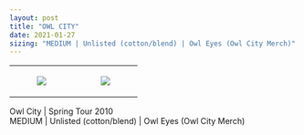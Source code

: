 ```yaml
---
layout: post
title: "OWL CITY"
date: 2021-01-27
sizing: "MEDIUM | Unlisted (cotton/blend) | Owl Eyes (Owl City Merch)"
---
```




<table style="width:100%;"><tr><td style="vertical-align:top;">
      <figure class="tmblr-full" data-orig-height="2048" data-orig-width="1365" data-orig-src="https://concertshirts.netlify.app/shirts/0190/0190-01.jpg"><img src="https://64.media.tumblr.com/7ddddd7a02299a9e750c360747af8d85/1fbe843682c6fcfa-2f/s540x810/d84f34ca3fa5bd3c05c8037468762cf774b43c30.jpg" data-orig-height="2048" data-orig-width="1365" data-orig-src="https://concertshirts.netlify.app/shirts/0190/0190-01.jpg"/></figure></td>
    <td style="vertical-align:top;">
      <figure class="tmblr-full" data-orig-height="2048" data-orig-width="1365" data-orig-src="https://concertshirts.netlify.app/shirts/0190/0190-02.jpg"><img src="https://64.media.tumblr.com/b2b764b757a6a2840e430a88085c7cc2/1fbe843682c6fcfa-e6/s540x810/4aac70c90ae238adf91bee6ec7a587df688bd016.jpg" data-orig-height="2048" data-orig-width="1365" data-orig-src="https://concertshirts.netlify.app/shirts/0190/0190-02.jpg"/></figure></td>
  </tr></table><p>
  Owl City | Spring Tour 2010<br/>MEDIUM | Unlisted (cotton/blend) | Owl Eyes (Owl City Merch)
</p>
